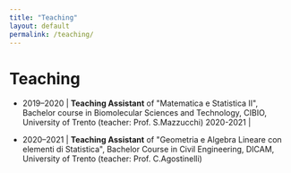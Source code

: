 ```yaml
---
title: "Teaching"
layout: default
permalink: /teaching/
---
```


# Teaching

- 2019–2020 | **Teaching Assistant** of "Matematica e Statistica II", Bachelor course in Biomolecular Sciences and Technology, CIBIO, University of Trento (teacher: Prof. S.Mazzucchi)
  2020-2021 |

- 2020–2021 | **Teaching Assistant** of "Geometria e Algebra Lineare con elementi di Statistica", Bachelor Course in Civil Engineering, DICAM, University of Trento (teacher: Prof. C.Agostinelli)
